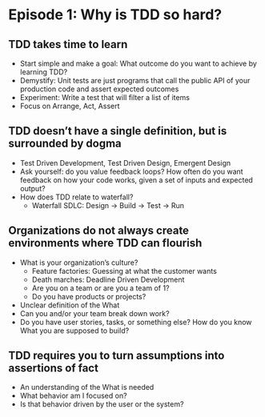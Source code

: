 # Episode 1: Why is TDD so hard?

## TDD takes time to learn
* Start simple and make a goal: What outcome do you want to achieve by learning TDD?
* Demystify: Unit tests are just programs that call the public API of your production code and assert expected outcomes
* Experiment: Write a test that will filter a list of items
* Focus on Arrange, Act, Assert

## TDD doesn’t have a single definition, but is surrounded by dogma
* Test Driven Development, Test Driven Design, Emergent Design
* Ask yourself: do you value feedback loops? How often do you want feedback on how your code works, given a set of inputs and expected output?
* How does TDD relate to waterfall?
  * Waterfall SDLC: Design -> Build -> Test -> Run
    
## Organizations do not always create environments where TDD can flourish
* What is your organization’s culture?
  * Feature factories: Guessing at what the customer wants
  * Death marches: Deadline Driven Development
  * Are you on a team or are you a team of 1?
  * Do you have products or projects?
* Unclear definition of the What
* Can you and/or your team break down work?
* Do you have user stories, tasks, or something else? How do you know What you are supposed to build?

## TDD requires you to turn assumptions into assertions of fact
* An understanding of the What is needed
* What behavior am I focused on?
* Is that behavior driven by the user or the system?